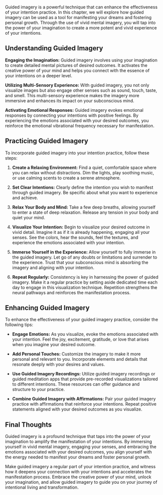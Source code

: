 
Guided imagery is a powerful technique that can enhance the effectiveness of your intention practice. In this chapter, we will explore how guided imagery can be used as a tool for manifesting your dreams and fostering personal growth. Through the use of vivid mental imagery, you will tap into the power of your imagination to create a more potent and vivid experience of your intentions.

Understanding Guided Imagery
----------------------------

**Engaging the Imagination:** Guided imagery involves using your imagination to create detailed mental pictures of desired outcomes. It activates the creative power of your mind and helps you connect with the essence of your intentions on a deeper level.

**Utilizing Multi-Sensory Experience:** With guided imagery, you not only visualize images but also engage other senses such as sound, touch, taste, and smell. This multi-sensory experience makes the imagery more immersive and enhances its impact on your subconscious mind.

**Activating Emotional Responses:** Guided imagery evokes emotional responses by connecting your intentions with positive feelings. By experiencing the emotions associated with your desired outcomes, you reinforce the emotional vibrational frequency necessary for manifestation.

Practicing Guided Imagery
-------------------------

To incorporate guided imagery into your intention practice, follow these steps:

1. **Create a Relaxing Environment:** Find a quiet, comfortable space where you can relax without distractions. Dim the lights, play soothing music, or use calming scents to create a serene atmosphere.

2. **Set Clear Intentions:** Clearly define the intention you wish to manifest through guided imagery. Be specific about what you want to experience and achieve.

3. **Relax Your Body and Mind:** Take a few deep breaths, allowing yourself to enter a state of deep relaxation. Release any tension in your body and quiet your mind.

4. **Visualize Your Intention:** Begin to visualize your desired outcome in vivid detail. Imagine it as if it is already happening, engaging all your senses. See the colors, hear the sounds, feel the textures, and experience the emotions associated with your intention.

5. **Immerse Yourself in the Experience:** Allow yourself to fully immerse in the guided imagery. Let go of any doubts or limitations and surrender to the experience. Trust that your subconscious mind is absorbing the imagery and aligning with your intention.

6. **Repeat Regularly:** Consistency is key in harnessing the power of guided imagery. Make it a regular practice by setting aside dedicated time each day to engage in this visualization technique. Repetition strengthens the neural pathways and reinforces the manifestation process.

Enhancing Guided Imagery
------------------------

To enhance the effectiveness of your guided imagery practice, consider the following tips:

* **Engage Emotions:** As you visualize, evoke the emotions associated with your intention. Feel the joy, excitement, gratitude, or love that arises when you imagine your desired outcome.

* **Add Personal Touches:** Customize the imagery to make it more personal and relevant to you. Incorporate elements and details that resonate deeply with your desires and values.

* **Use Guided Imagery Recordings:** Utilize guided imagery recordings or guided meditation apps that provide pre-recorded visualizations tailored to different intentions. These resources can offer guidance and structure to your practice.

* **Combine Guided Imagery with Affirmations:** Pair your guided imagery practice with affirmations that reinforce your intentions. Repeat positive statements aligned with your desired outcomes as you visualize.

Final Thoughts
--------------

Guided imagery is a profound technique that taps into the power of your imagination to amplify the manifestation of your intentions. By immersing yourself in vivid mental imagery, engaging your senses, and embracing the emotions associated with your desired outcomes, you align yourself with the energy needed to manifest your dreams and foster personal growth.

Make guided imagery a regular part of your intention practice, and witness how it deepens your connection with your intentions and accelerates the manifestation process. Embrace the creative power of your mind, unlock your imagination, and allow guided imagery to guide you on your journey of intentional living and transformation.
